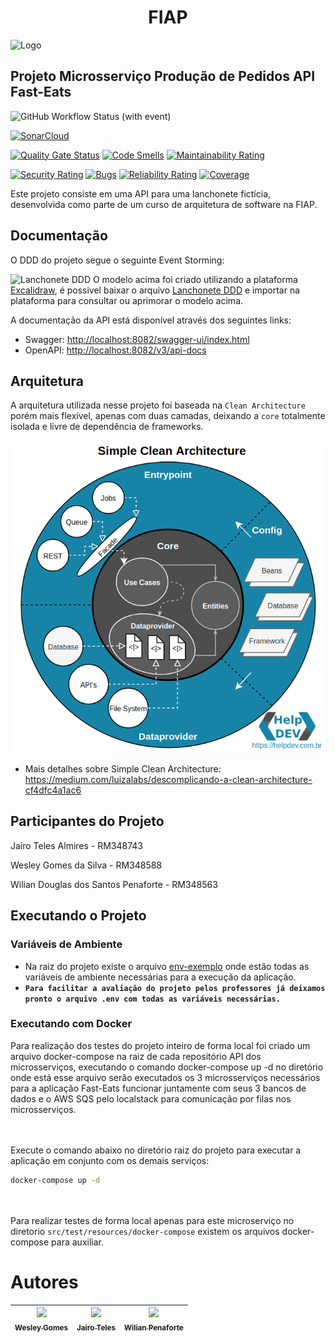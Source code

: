 <div align="center">
  <h1>FIAP</h1>
</div>

![Logo](imgs/postech.gif)

## Projeto Microsserviço Produção de Pedidos API Fast-Eats

![GitHub Workflow Status (with event)](https://img.shields.io/github/actions/workflow/status/FIAP-Grupo56-SOAT1/MICROSERV_PRODUCAO_FAST-EATS/main-pipeline.yml?logo=github)

[![SonarCloud](https://sonarcloud.io/images/project_badges/sonarcloud-white.svg)](https://sonarcloud.io/summary/new_code?id=FIAP-Grupo56-SOAT1_MICROSERV_PRODUCAO_FAST-EATS)

[![Quality Gate Status](https://sonarcloud.io/api/project_badges/measure?project=FIAP-Grupo56-SOAT1_MICROSERV_PRODUCAO_FAST-EATS&metric=alert_status)](https://sonarcloud.io/summary/new_code?id=FIAP-Grupo56-SOAT1_MICROSERV_PRODUCAO_FAST-EATS) [![Code Smells](https://sonarcloud.io/api/project_badges/measure?project=FIAP-Grupo56-SOAT1_MICROSERV_PRODUCAO_FAST-EATS&metric=code_smells)](https://sonarcloud.io/summary/new_code?id=FIAP-Grupo56-SOAT1_MICROSERV_PRODUCAO_FAST-EATS) [![Maintainability Rating](https://sonarcloud.io/api/project_badges/measure?project=FIAP-Grupo56-SOAT1_MICROSERV_PRODUCAO_FAST-EATS&metric=sqale_rating)](https://sonarcloud.io/summary/new_code?id=FIAP-Grupo56-SOAT1_MICROSERV_PRODUCAO_FAST-EATS)

[![Security Rating](https://sonarcloud.io/api/project_badges/measure?project=FIAP-Grupo56-SOAT1_MICROSERV_PRODUCAO_FAST-EATS&metric=security_rating)](https://sonarcloud.io/summary/new_code?id=FIAP-Grupo56-SOAT1_MICROSERV_PRODUCAO_FAST-EATS) [![Bugs](https://sonarcloud.io/api/project_badges/measure?project=FIAP-Grupo56-SOAT1_MICROSERV_PRODUCAO_FAST-EATS&metric=bugs)](https://sonarcloud.io/summary/new_code?id=FIAP-Grupo56-SOAT1_MICROSERV_PRODUCAO_FAST-EATS) [![Reliability Rating](https://sonarcloud.io/api/project_badges/measure?project=FIAP-Grupo56-SOAT1_MICROSERV_PRODUCAO_FAST-EATS&metric=reliability_rating)](https://sonarcloud.io/summary/new_code?id=FIAP-Grupo56-SOAT1_MICROSERV_PRODUCAO_FAST-EATS) [![Coverage](https://sonarcloud.io/api/project_badges/measure?project=FIAP-Grupo56-SOAT1_MICROSERV_PRODUCAO_FAST-EATS&metric=coverage)](https://sonarcloud.io/summary/new_code?id=FIAP-Grupo56-SOAT1_MICROSERV_PRODUCAO_FAST-EATS)

Este projeto consiste em uma API para uma lanchonete fictícia, desenvolvida como parte de um curso de arquitetura de software na FIAP.

## Documentação

O DDD do projeto segue o seguinte Event Storming:

![Lanchonete DDD](docs/fase2/Lanchonete_DDD.svg)
O modelo acima foi criado utilizando a plataforma [Excalidraw](https://excalidraw.com), é possivel baixar o arquivo [Lanchonete DDD](docs/fase2/Lanchonete_DDD.excalidraw) e importar na plataforma para consultar ou aprimorar o modelo acima.

A documentação da API está disponível através dos seguintes links:

- Swagger: [http://localhost:8082/swagger-ui/index.html](http://localhost:8082/swagger-ui/index.html)
- OpenAPI: [http://localhost:8082/v3/api-docs](http://localhost:8082/v3/api-docs)

## Arquitetura

A arquitetura utilizada nesse projeto foi baseada na `Clean Architecture` porém mais flexível,
apenas com duas camadas, deixando a `core` totalmente isolada e livre de dependência de frameworks.

<p align="center">
    <img src="imgs/clean-arch.png">
</p>

- Mais detalhes sobre Simple Clean Architecture: https://medium.com/luizalabs/descomplicando-a-clean-architecture-cf4dfc4a1ac6

## Participantes do Projeto

Jairo Teles Almires - RM348743

Wesley Gomes da Silva - RM348588

Wilian Douglas dos Santos Penaforte - RM348563

## Executando o Projeto

### Variáveis de Ambiente

- Na raiz do projeto existe o arquivo [env-exemplo](env-exemplo) onde estão todas as variáveis de ambiente necessárias para a execução da aplicação.
- **`Para facilitar a avaliação do projeto pelos professores já deixamos pronto o arquivo .env com todas as variáveis necessárias.`**

### Executando com Docker
Para realização dos testes do projeto inteiro de forma local foi criado um arquivo docker-compose na raiz de cada repositório API dos microsserviços, executando o comando docker-compose up -d no diretório onde está esse arquivo serão executados os 3 microsserviços necessários para a aplicação Fast-Eats funcionar juntamente com seus 3 bancos de dados e o AWS SQS pelo localstack para comunicação por filas nos microsserviços.

<br></br>
Execute o comando abaixo no diretório raiz do projeto para executar a aplicação em conjunto com os demais serviços:

```bash
docker-compose up -d
```

<br></br>
Para realizar testes de forma local apenas para este microserviço no diretorio `src/test/resources/docker-compose` existem os arquivos docker-compose para auxiliar.

# Autores

| [<img src="https://avatars.githubusercontent.com/u/47258234?v=4" width=115><br><sub>Wesley Gomes</sub>](https://github.com/Wesley-Gomes) | [<img src="https://avatars.githubusercontent.com/u/5077265?v=4" width=115><br><sub>Jairo Teles</sub>](https://github.com/hardtelles) | [<img src="https://avatars.githubusercontent.com/u/9051956?v=4" width=115><br><sub>Wilian Penaforte</sub>](https://github.com/wilianpenaforte) |
| :--------------------------------------------------------------------------------------------------------------------------------------: | :----------------------------------------------------------------------------------------------------------------------------------: | :--------------------------------------------------------------------------------------------------------------------------------------------: |
